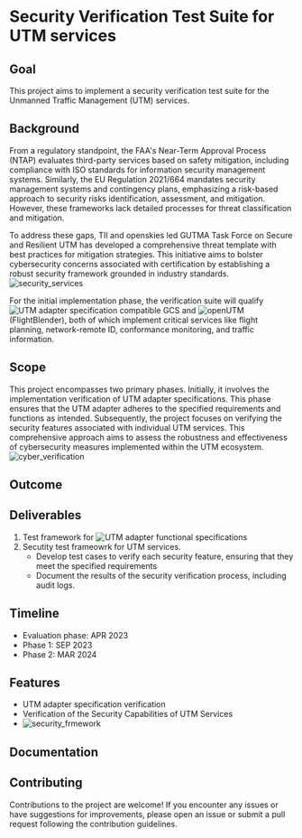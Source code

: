# Security Verification Test Suite for UTM services

## Goal
This project aims to implement a security verification test suite for the Unmanned Traffic Management (UTM) services.

## Background
From a regulatory standpoint, the FAA's Near-Term Approval Process (NTAP) evaluates third-party services based on safety mitigation, including compliance with ISO standards for information security management systems.
Similarly, the EU Regulation 2021/664 mandates security management systems and contingency plans, emphasizing a risk-based approach to security risks identification, assessment, and mitigation. However, these frameworks
lack detailed processes for threat classification and mitigation.

To address these gaps, TII and openskies led GUTMA Task Force on Secure and Resilient UTM has developed a comprehensive threat template with best practices for mitigation strategies. This initiative aims to bolster cybersecurity concerns
associated with certification by establishing a robust security framework grounded in industry standards.
![security_services](https://github.com/tiiuae/UTM-Security-Verification-Suite/assets/8924200/4e18a024-b188-4a28-a142-c85b073123f9)


For the initial implementation phase, the verification suite will qualify  ![UTM adapter](https://github.com/Dronecode/utm-adapter) specification compatible GCS and ![openUTM](https://github.com/openutm) (FlightBlender),
both of which implement critical services like flight planning, network-remote ID, conformance monitoring, and traffic information.

## Scope
This project encompasses two primary phases. Initially, it involves the implementation verification of UTM adapter specifications.
This phase ensures that the UTM adapter adheres to the specified requirements and functions as intended.
Subsequently, the project focuses on verifying the security features associated with individual UTM services.
This comprehensive approach aims to assess the robustness and effectiveness of cybersecurity measures implemented within the UTM ecosystem.
![cyber_verification](https://github.com/govindsi/UTM-Security-Verification-Suite/assets/8924200/f5f8c9c5-0eb2-43b9-8d47-ca052645f269)

## Outcome

## Deliverables

1. Test framework for ![UTM adapter](https://github.com/Dronecode/utm-adapter) functional specifications
2. Secutity test frameowrk for UTM services.
   * Develop test cases to verify each security feature, ensuring that they meet the specified requirements
   * Document the results of the security verification process, including audit logs.
   
## Timeline

  * Evaluation phase: APR 2023
  * Phase 1: SEP 2023
  * Phase 2: MAR 2024

## Features
- UTM adapter specification verification
- Verification of the Security Capabilities of UTM Services
- ![security_frmework](https://github.com/tiiuae/UTM-Security-Verification-Suite/assets/8924200/70875664-3ac0-4b14-90a8-c09a3f9e08df)


## Documentation


## Contributing
Contributions to the project are welcome! If you encounter any issues or have suggestions for improvements, please open an issue or submit a pull request following the contribution guidelines.




